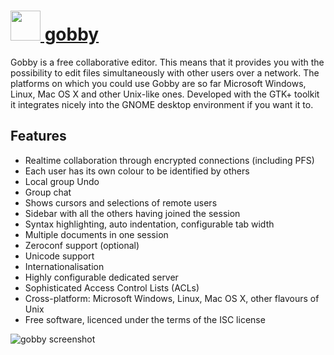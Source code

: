 # [<img src="https://cdn.rawgit.com/chocolatey/chocolatey-coreteampackages/74185247d8733e647a66959c185695c3dd5d4165/icons/gobby.png" height="48" width="48" /> gobby](https://chocolatey.org/packages/gobby)

Gobby is a free collaborative editor. This means that it provides you with the possibility to edit files simultaneously with other users over a network. The platforms on which you could use Gobby are so far Microsoft Windows, Linux, Mac OS X and other Unix-like ones. Developed with the GTK+ toolkit it integrates nicely into the GNOME desktop environment if you want it to.

## Features

* Realtime collaboration through encrypted connections (including PFS)
* Each user has its own colour to be identified by others
* Local group Undo
* Group chat
* Shows cursors and selections of remote users
* Sidebar with all the others having joined the session
* Syntax highlighting, auto indentation, configurable tab
  width
* Multiple documents in one session
* Zeroconf support (optional)
* Unicode support
* Internationalisation
* Highly configurable dedicated server
* Sophisticated Access Control Lists (ACLs)
* Cross-platform: Microsoft Windows, Linux, Mac OS X, other flavours of Unix
* Free software, licenced under the terms of the ISC license

![gobby screenshot](https://cdn.rawgit.com/chocolatey/chocolatey-coreteampackages/21d8cfa922793f46260876dc4b66def15fc5d61f/automatic/gobby/screenshot.png)
